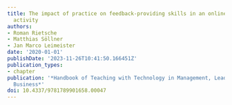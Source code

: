 ```yaml
---
title: The impact of practice on feedback-providing skills in an online peer review
  activity
authors:
- Roman Rietsche
- Matthias Söllner
- Jan Marco Leimeister
date: '2020-01-01'
publishDate: '2023-11-26T10:41:50.166451Z'
publication_types:
- chapter
publication: '*Handbook of Teaching with Technology in Management, Leadership, and
  Business*'
doi: 10.4337/9781789901658.00047
---
```

